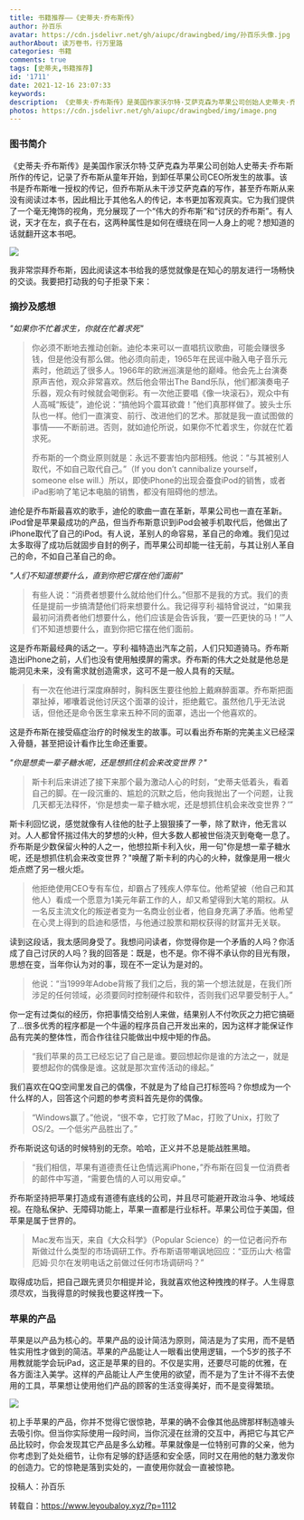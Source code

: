 ```yaml
---
title: 书籍推荐——《史蒂夫·乔布斯传》
author: 孙百乐
avatar: https://cdn.jsdelivr.net/gh/aiupc/drawingbed/img/孙百乐头像.jpg
authorAbout: 读万卷书，行万里路
categories: 书籍
comments: true
tags: [史蒂夫,书籍推荐]
id: '1711'
date: 2021-12-16 23:07:33
keywords:
description: 《史蒂夫·乔布斯传》是美国作家沃尔特·艾萨克森为苹果公司创始人史蒂夫·乔布斯所作的传记，记录了乔布斯从童年开始，到卸任苹果公司CEO所发生的故事...
photos: https://cdn.jsdelivr.net/gh/aiupc/drawingbed/img/image.png
---
```


### 图书简介

《史蒂夫·乔布斯传》是美国作家沃尔特·艾萨克森为苹果公司创始人史蒂夫·乔布斯所作的传记，记录了乔布斯从童年开始，到卸任苹果公司CEO所发生的故事。该书是乔布斯唯一授权的传记，但乔布斯从未干涉艾萨克森的写作，甚至乔布斯从来没有阅读过本书，因此相比于其他名人的传记，本书更加客观真实。它为我们提供了一个毫无掩饰的视角，充分展现了一个“伟大的乔布斯”和“讨厌的乔布斯”。有人说，天才在左，疯子在右，这两种属性是如何在缠绕在同一人身上的呢？想知道的话就翻开这本书吧。

![](https://cdn.jsdelivr.net/gh/aiupc/drawingbed/img/image.png)

我非常崇拜乔布斯，因此阅读这本书给我的感觉就像是在知心的朋友进行一场畅快的交谈。我要把打动我的句子拒录下来：

### 摘抄及感想

_"如果你不忙着求生，你就在忙着求死"_

> 你必须不断地去推动创新。迪伦本来可以一直唱抗议歌曲，可能会赚很多钱，但是他没有那么做。他必须向前走，1965年在民谣中融入电子音乐元素时，他疏远了很多人。1966年的欧洲巡演是他的巅峰。他会先上台演奏原声吉他，观众非常喜欢。然后他会带出The Band乐队，他们都演奏电子乐器，观众有时候就会喝倒彩。有一次他正要唱《像一块滚石》，观众中有人高喊“叛徒”，迪伦说：“搞他妈个震耳欲聋！”他们真那样做了。披头士乐队也一样。他们一直演变、前行、改进他们的艺术。那就是我一直试图做的事情——不断前进。否则，就如迪伦所说，如果你不忙着求生，你就在忙着求死。
> 
> 乔布斯的一个商业原则就是：永远不要害怕内部相残。他说：“与其被别人取代，不如自己取代自己。”（If you don’t cannibalize yourself，someone else will.）所以，即使iPhone的出现会蚕食iPod的销售，或者iPad影响了笔记本电脑的销售，都没有阻碍他的想法。

迪伦是乔布斯最喜欢的歌手，迪伦的歌曲一直在革新，苹果公司也一直在革新。iPod曾是苹果最成功的产品，但当乔布斯意识到iPod会被手机取代后，他做出了iPhone取代了自己的iPod。有人说，革别人的命容易，革自己的命难。我们见过太多取得了成功后就固步自封的例子，而苹果公司却能一往无前，与其让别人革自己的命，不如自己革自己的命。

_"人们不知道想要什么，直到你把它摆在他们面前"_

> 有些人说：“消费者想要什么就给他们什么。”但那不是我的方式。我们的责任是提前一步搞清楚他们将来想要什么。我记得亨利·福特曾说过，“如果我最初问消费者他们想要什么，他们应该是会告诉我，‘要一匹更快的马！’”人们不知道想要什么，直到你把它摆在他们面前。

这是乔布斯最经典的话之一。亨利·福特造出汽车之前，人们只知道骑马。乔布斯造出iPhone之前，人们也没有使用触摸屏的需求。乔布斯的伟大之处就是他总是能洞见未来，没有需求就创造需求，这可不是一般人具有的天赋。

> 有一次在他进行深度麻醉时，胸科医生要往他脸上戴麻醉面罩。乔布斯把面罩扯掉，嘟囔着说他讨厌这个面罩的设计，拒绝戴它。虽然他几乎无法说话，但他还是命令医生拿来五种不同的面罩，选出一个他喜欢的。

这是乔布斯在接受癌症治疗的时候发生的故事。可以看出乔布斯的完美主义已经深入骨髓，甚至把设计看作比生命还重要。

_"你是想卖一辈子糖水呢，还是想抓住机会来改变世界？"_

> 斯卡利后来讲述了接下来那个最为激动人心的时刻，“史蒂夫低着头，看着自己的脚。在一段沉重的、尴尬的沉默之后，他向我抛出了一个问题，让我几天都无法释怀，‘你是想卖一辈子糖水呢，还是想抓住机会来改变世界？’”

斯卡利回忆说，感觉就像有人往他的肚子上狠狠揍了一拳，除了默许，他无言以对。人人都曾怀揣过伟大的梦想的火种，但大多数人都被世俗浇灭到奄奄一息了。乔布斯是少数保留火种的人之一，他想拉斯卡利入伙，用一句"你是想一辈子糖水呢，还是想抓住机会来改变世界？"唤醒了斯卡利的内心的火种，就像是用一根火炬点燃了另一根火炬。

> 他拒绝使用CEO专有车位，却霸占了残疾人停车位。他希望被（他自己和其他人）看成一个愿意为1美元年薪工作的人，却又希望得到大笔的期权。从一名反主流文化的叛逆者变为一名商业创业者，他自身充满了矛盾。他希望在心灵上得到的启迪和感悟，与他通过股票和期权获得的财富并无关联。

读到这段话，我太感同身受了。我想问问读者，你觉得你是一个矛盾的人吗？你活成了自己讨厌的人吗？我的回答是：既是，也不是。你不得不承认你的目光有限，思想在变，当年你认为对的事，现在不一定认为是对的。

> 他说：“当1999年Adobe背叛了我们之后，我的第一个想法就是，在我们所涉足的任何领域，必须要同时控制硬件和软件，否则我们迟早要受制于人。”

你一定有过类似的经历，你把事情交给别人来做，结果别人不付吹灰之力把它搞砸了…很多优秀的程序都是一个牛逼的程序员自己开发出来的，因为这样才能保证作品有完美的整体性，而合作往往只能做出中规中矩的作品。

> “我们苹果的员工已经忘记了自己是谁。要回想起你是谁的方法之一，就是要想起你的偶像是谁。这就是那次宣传活动的缘起。”

我们喜欢在QQ空间里发自己的偶像，不就是为了给自己打标签吗？你想成为一个什么样的人，回答这个问题的参考资料首先是你的偶像。

> “Windows赢了。”他说，“很不幸，它打败了Mac，打败了Unix，打败了OS/2。一个低劣产品胜出了。”

乔布斯说这句话的时候特别的无奈。哈哈，正义并不总是能战胜黑暗。

> “我们相信，苹果有道德责任让色情远离iPhone，”乔布斯在回复一位消费者的邮件中写道，“需要色情的人可以用安卓。”

乔布斯坚持把苹果打造成有道德有底线的公司，并且尽可能避开政治斗争、地域歧视。在隐私保护、无障碍功能上，苹果一直都是行业标杆。苹果公司位于美国，但苹果是属于世界的。

> Mac发布当天，来自《大众科学》（Popular Science）的一位记者问乔布斯做过什么类型的市场调研工作。乔布斯语带嘲讽地回应：“亚历山大·格雷厄姆·贝尔在发明电话之前做过任何市场调研吗？”

取得成功后，把自己跟先贤贝尔相提并论，我就喜欢他这种拽拽的样子。人生得意须尽欢，当我得意的时候我也要这样拽一下。

### 苹果的产品

苹果是以产品为核心的。苹果产品的设计简洁为原则，简洁是为了实用，而不是牺牲实用性才做到的简洁。苹果的产品能让人一眼看出使用逻辑，一个5岁的孩子不用教就能学会玩iPad，这正是苹果的目的。不仅是实用，还要尽可能的优雅，在各方面注入美学。这样的产品能让人产生使用的欲望，而不是为了生计不得不去使用的工具，苹果想让使用他们产品的顾客的生活变得美好，而不是变得繁琐。

![](https://www.leyoubaloy.xyz/wp-content/uploads/2021/12/image-1-1024x344.png)

初上手苹果的产品，你并不觉得它很惊艳，苹果的确不会像其他品牌那样制造噱头去吸引你。但当你实际使用一段时间，当你沉浸在丝滑的交互中，再把它与其它产品比较时，你会发现其它产品是多么幼稚。苹果就像是一位特别可靠的父亲，他为你考虑到了处处细节，让你有足够的舒适感和安全感，同时又在用他的魅力激发你的创造力。它的惊艳是落到实处的，一直使用你就会一直被惊艳。

投稿人：孙百乐

转载自：https://www.leyoubaloy.xyz/?p=1112